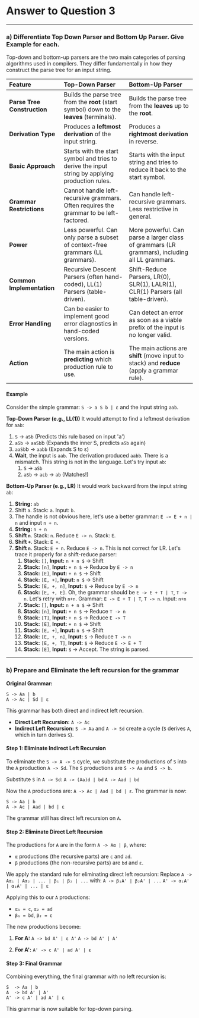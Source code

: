 # Answer to Question 3

---

### a) Differentiate Top Down Parser and Bottom Up Parser. Give Example for each.

Top-down and bottom-up parsers are the two main categories of parsing algorithms used in compilers. They differ fundamentally in how they construct the parse tree for an input string.

| Feature                      | Top-Down Parser                                                                      | Bottom-Up Parser                                                                        |
|:-----------------------------|:-------------------------------------------------------------------------------------|:----------------------------------------------------------------------------------------|
| **Parse Tree Construction**  | Builds the parse tree from the **root** (start symbol) down to the **leaves** (terminals). | Builds the parse tree from the **leaves** up to the **root**.                           |
| **Derivation Type**          | Produces a **leftmost derivation** of the input string.                              | Produces a **rightmost derivation** in reverse.                                         |
| **Basic Approach**           | Starts with the start symbol and tries to derive the input string by applying production rules. | Starts with the input string and tries to reduce it back to the start symbol.           |
| **Grammar Restrictions**     | Cannot handle left-recursive grammars. Often requires the grammar to be left-factored. | Can handle left-recursive grammars. Less restrictive in general.                         |
| **Power**                    | Less powerful. Can only parse a subset of context-free grammars (LL grammars).       | More powerful. Can parse a larger class of grammars (LR grammars), including all LL grammars. |
| **Common Implementation**    | Recursive Descent Parsers (often hand-coded), LL(1) Parsers (table-driven).          | Shift-Reduce Parsers, LR(0), SLR(1), LALR(1), CLR(1) Parsers (all table-driven).           |
| **Error Handling**           | Can be easier to implement good error diagnostics in hand-coded versions.            | Can detect an error as soon as a viable prefix of the input is no longer valid.         |
| **Action**                   | The main action is **predicting** which production rule to use.                        | The main actions are **shift** (move input to stack) and **reduce** (apply a grammar rule). |

#### Example

Consider the simple grammar: `S -> a S b | ε` and the input string `aab`.

**Top-Down Parser (e.g., LL(1))**
It would attempt to find a leftmost derivation for `aab`:
1.  `S` -> `aSb` (Predicts this rule based on input 'a')
2.  `aSb` -> `aaSb`b (Expands the inner S, predicts `aSb` again)
3.  `aaSb`b -> `aabb` (Expands S to ε)
4.  **Wait**, the input is `aab`. The derivation produced `aabb`. There is a mismatch. This string is not in the language. Let's try input `ab`:
    1.  `S` -> `aSb`
    2.  `aSb` -> `aεb` -> `ab` (Matches!)

**Bottom-Up Parser (e.g., LR)**
It would work backward from the input string `ab`:
1.  **String:** `ab`
2.  Shift `a`. Stack: `a`. Input: `b`.
3.  The handle is not obvious here, let's use a better grammar: `E -> E + n | n` and input `n + n`.
4.  **String:** `n + n`
5.  **Shift `n`**. Stack: `n`. Reduce `E -> n`. Stack: `E`.
6.  **Shift `+`**. Stack: `E +`.
7.  **Shift `n`**. Stack: `E + n`. Reduce `E -> n`. This is not correct for LR.
    Let's trace it properly for a shift-reduce parser:
    1.  **Stack:** `[]`, **Input:** `n + n $` -> Shift
    2.  **Stack:** `[n]`, **Input:** `+ n $` -> Reduce by `E -> n`
    3.  **Stack:** `[E]`, **Input:** `+ n $` -> Shift
    4.  **Stack:** `[E, +]`, **Input:** `n $` -> Shift
    5.  **Stack:** `[E, +, n]`, **Input:** `$` -> Reduce by `E -> n`
    6.  **Stack:** `[E, +, E]`. Oh, the grammar should be `E -> E + T | T`, `T -> n`. Let's retry with `n+n`.
    Grammar: `E -> E + T | T`, `T -> n`. Input: `n+n`
    1.  **Stack:** `[]`, **Input:** `n + n $` -> Shift
    2.  **Stack:** `[n]`, **Input:** `+ n $` -> Reduce `T -> n`
    3.  **Stack:** `[T]`, **Input:** `+ n $` -> Reduce `E -> T`
    4.  **Stack:** `[E]`, **Input:** `+ n $` -> Shift
    5.  **Stack:** `[E, +]`, **Input:** `n $` -> Shift
    6.  **Stack:** `[E, +, n]`, **Input:** `$` -> Reduce `T -> n`
    7.  **Stack:** `[E, +, T]`, **Input:** `$` -> Reduce `E -> E + T`
    8.  **Stack:** `[E]`, **Input:** `$` -> Accept. The string is parsed.

---

### b) Prepare and Eliminate the left recursion for the grammar

**Original Grammar:**
```
S -> Aa | b
A -> Ac | Sd | ε
```

This grammar has both direct and indirect left recursion.

*   **Direct Left Recursion:** `A -> Ac`
*   **Indirect Left Recursion:** `S -> Aa` and `A -> Sd` create a cycle (`S` derives `A`, which in turn derives `S`).

#### Step 1: Eliminate Indirect Left Recursion
To eliminate the `S -> A -> S` cycle, we substitute the productions of `S` into the `A` production `A -> Sd`.
The `S` productions are `S -> Aa` and `S -> b`.

Substitute `S` in `A -> Sd`:
`A -> (Aa)d | bd`
`A -> Aad | bd`

Now the `A` productions are: `A -> Ac | Aad | bd | ε`.
The grammar is now:
```
S -> Aa | b
A -> Ac | Aad | bd | ε
```
The grammar still has direct left recursion on `A`.

#### Step 2: Eliminate Direct Left Recursion
The productions for `A` are in the form `A -> Aα | β`, where:
*   `α` productions (the recursive parts) are `c` and `ad`.
*   `β` productions (the non-recursive parts) are `bd` and `ε`.

We apply the standard rule for eliminating direct left recursion:
Replace `A -> Aα₁ | Aα₂ | ... | β₁ | β₂ | ...`
with:
`A -> β₁A' | β₂A' | ...`
`A' -> α₁A' | α₂A' | ... | ε`

Applying this to our `A` productions:
*   `α₁ = c`, `α₂ = ad`
*   `β₁ = bd`, `β₂ = ε`

The new productions become:
1.  **For A:**
    `A -> bd A' | ε A'`
    `A -> bd A' | A'`

2.  **For A':**
    `A' -> c A' | ad A' | ε`

#### Step 3: Final Grammar
Combining everything, the final grammar with no left recursion is:
```
S  -> Aa | b
A  -> bd A' | A'
A' -> c A' | ad A' | ε
```
This grammar is now suitable for top-down parsing. 